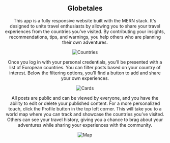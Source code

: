 <h2 align="center">Globetales</h2>

<div align="center">
    <p>This app is a fully responsive website built with the MERN stack. It's designed to unite travel enthusiasts by allowing you to share your travel experiences from the countries you’ve visited. By contributing your insights, recommendations, tips, and warnings, you help others who are planning their own adventures.</p>
    <img src="velodario/GlobeTales/demo/1.png" alt="Countries" style="max-width: 100%; height: auto;"/>
    <p>Once you log in with your personal credentials, you'll be presented with a list of European countries. You can filter posts based on your country of interest. Below the filtering options, you'll find a button to add and share your own experiences.</p>
    <img src="velodario/GlobeTales/demo/2.png" alt="Cards" style="max-width: 100%; height: auto;"/>
    <p>All posts are public and can be viewed by everyone, and you have the ability to edit or delete your published content. For a more personalized touch, click the Profile button in the top left corner. This will take you to a world map where you can track and showcase the countries you’ve visited. Others can see your travel history, giving you a chance to brag about your adventures while sharing your experiences with the community.</p>
    <img src="velodario/GlobeTales/demo/3.png" alt="Map" style="max-width: 100%; height: auto;"/>

</div>
